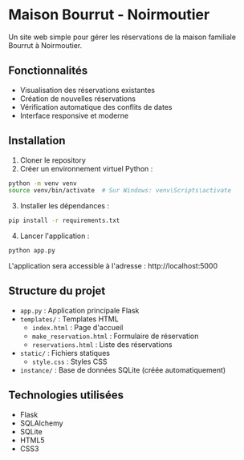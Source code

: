 # Maison Bourrut - Noirmoutier

Un site web simple pour gérer les réservations de la maison familiale Bourrut à Noirmoutier.

## Fonctionnalités

- Visualisation des réservations existantes
- Création de nouvelles réservations
- Vérification automatique des conflits de dates
- Interface responsive et moderne

## Installation

1. Cloner le repository
2. Créer un environnement virtuel Python :
```bash
python -m venv venv
source venv/bin/activate  # Sur Windows: venv\Scripts\activate
```

3. Installer les dépendances :
```bash
pip install -r requirements.txt
```

4. Lancer l'application :
```bash
python app.py
```

L'application sera accessible à l'adresse : http://localhost:5000

## Structure du projet

- `app.py` : Application principale Flask
- `templates/` : Templates HTML
  - `index.html` : Page d'accueil
  - `make_reservation.html` : Formulaire de réservation
  - `reservations.html` : Liste des réservations
- `static/` : Fichiers statiques
  - `style.css` : Styles CSS
- `instance/` : Base de données SQLite (créée automatiquement)

## Technologies utilisées

- Flask
- SQLAlchemy
- SQLite
- HTML5
- CSS3
